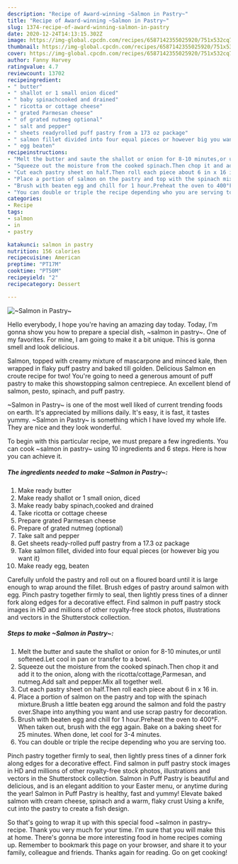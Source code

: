 ```yaml
---
description: "Recipe of Award-winning ~Salmon in Pastry~"
title: "Recipe of Award-winning ~Salmon in Pastry~"
slug: 1374-recipe-of-award-winning-salmon-in-pastry
date: 2020-12-24T14:13:15.302Z
image: https://img-global.cpcdn.com/recipes/6587142355025920/751x532cq70/salmon-in-pastry-recipe-main-photo.jpg
thumbnail: https://img-global.cpcdn.com/recipes/6587142355025920/751x532cq70/salmon-in-pastry-recipe-main-photo.jpg
cover: https://img-global.cpcdn.com/recipes/6587142355025920/751x532cq70/salmon-in-pastry-recipe-main-photo.jpg
author: Fanny Harvey
ratingvalue: 4.7
reviewcount: 13702
recipeingredient:
- " butter"
- " shallot or 1 small onion diced"
- " baby spinachcooked and drained"
- " ricotta or cottage cheese"
- " grated Parmesan cheese"
- " of grated nutmeg optional"
- " salt and pepper"
- " sheets readyrolled puff pastry from a 173 oz package"
- " salmon fillet divided into four equal pieces or however big you want it"
- " egg beaten"
recipeinstructions:
- "Melt the butter and saute the shallot or onion for 8-10 minutes,or until softened.Let cool in pan or transfer to a bowl."
- "Squeeze out the moisture from the cooked spinach.Then chop it and add it to the onion, along with the ricotta/cottage,Parmesan, and nutmeg.Add salt and pepper.Mix all together well."
- "Cut each pastry sheet on half.Then roll each piece about 6 in x 16 in."
- "Place a portion of salmon on the pastry and top with the spinach mixture.Brush a little beaten egg around the salmon and fold the pastry over.Shape into anything you want and use scrap pastry for decoration."
- "Brush with beaten egg and chill for 1 hour.Preheat the oven to 400°F. When taken out, brush with the egg again. Bake on a baking sheet for 25 minutes. When done, let cool for 3-4 minutes."
- "You can double or triple the recipe depending who you are serving too."
categories:
- Recipe
tags:
- salmon
- in
- pastry

katakunci: salmon in pastry 
nutrition: 156 calories
recipecuisine: American
preptime: "PT17M"
cooktime: "PT50M"
recipeyield: "2"
recipecategory: Dessert

---
```



![~Salmon in Pastry~](https://img-global.cpcdn.com/recipes/6587142355025920/751x532cq70/salmon-in-pastry-recipe-main-photo.jpg)

Hello everybody, I hope you're having an amazing day today. Today, I'm gonna show you how to prepare a special dish, ~salmon in pastry~. One of my favorites. For mine, I am going to make it a bit unique. This is gonna smell and look delicious.

Salmon, topped with creamy mixture of mascarpone and minced kale, then wrapped in flaky puff pastry and baked till golden. Delicious Salmon en croute recipe for two! You&#39;re going to need a generous amount of puff pastry to make this showstopping salmon centrepiece. An excellent blend of salmon, pesto, spinach, and puff pastry.

~Salmon in Pastry~ is one of the most well liked of current trending foods on earth. It's appreciated by millions daily. It's easy, it is fast, it tastes yummy. ~Salmon in Pastry~ is something which I have loved my whole life. They are nice and they look wonderful.


To begin with this particular recipe, we must prepare a few ingredients. You can cook ~salmon in pastry~ using 10 ingredients and 6 steps. Here is how you can achieve it.

<!--inarticleads1-->

##### The ingredients needed to make ~Salmon in Pastry~:

1. Make ready  butter
1. Make ready  shallot or 1 small onion, diced
1. Make ready  baby spinach,cooked and drained
1. Take  ricotta or cottage cheese
1. Prepare  grated Parmesan cheese
1. Prepare  of grated nutmeg (optional)
1. Take  salt and pepper
1. Get  sheets ready-rolled puff pastry from a 17.3 oz package
1. Take  salmon fillet, divided into four equal pieces (or however big you want it)
1. Make ready  egg, beaten


Carefully unfold the pastry and roll out on a floured board until it is large enough to wrap around the fillet. Brush edges of pastry around salmon with egg. Pinch pastry together firmly to seal, then lightly press tines of a dinner fork along edges for a decorative effect. Find salmon in puff pastry stock images in HD and millions of other royalty-free stock photos, illustrations and vectors in the Shutterstock collection. 

<!--inarticleads2-->

##### Steps to make ~Salmon in Pastry~:

1. Melt the butter and saute the shallot or onion for 8-10 minutes,or until softened.Let cool in pan or transfer to a bowl.
1. Squeeze out the moisture from the cooked spinach.Then chop it and add it to the onion, along with the ricotta/cottage,Parmesan, and nutmeg.Add salt and pepper.Mix all together well.
1. Cut each pastry sheet on half.Then roll each piece about 6 in x 16 in.
1. Place a portion of salmon on the pastry and top with the spinach mixture.Brush a little beaten egg around the salmon and fold the pastry over.Shape into anything you want and use scrap pastry for decoration.
1. Brush with beaten egg and chill for 1 hour.Preheat the oven to 400°F. When taken out, brush with the egg again. Bake on a baking sheet for 25 minutes. When done, let cool for 3-4 minutes.
1. You can double or triple the recipe depending who you are serving too.


Pinch pastry together firmly to seal, then lightly press tines of a dinner fork along edges for a decorative effect. Find salmon in puff pastry stock images in HD and millions of other royalty-free stock photos, illustrations and vectors in the Shutterstock collection. Salmon in Puff Pastry is beautiful and delicious, and is an elegant addition to your Easter menu, or anytime during the year! Salmon in Puff Pastry is healthy, fast and yummy! Elevate baked salmon with cream cheese, spinach and a warm, flaky crust Using a knife, cut into the pastry to create a fish design. 

So that's going to wrap it up with this special food ~salmon in pastry~ recipe. Thank you very much for your time. I'm sure that you will make this at home. There's gonna be more interesting food in home recipes coming up. Remember to bookmark this page on your browser, and share it to your family, colleague and friends. Thanks again for reading. Go on get cooking!
